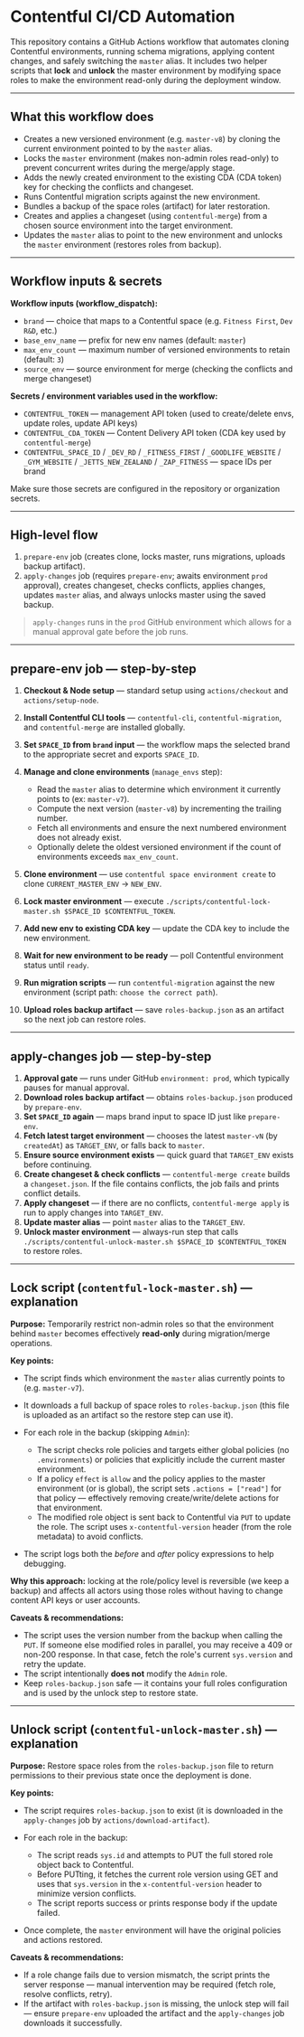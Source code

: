 # Contentful CI/CD Automation

This repository contains a GitHub Actions workflow that automates cloning Contentful environments, running schema migrations, applying content changes, and safely switching the `master` alias. It includes two helper scripts that **lock** and **unlock** the master environment by modifying space roles to make the environment read-only during the deployment window.

---

## What this workflow does

* Creates a new versioned environment (e.g. `master-v8`) by cloning the current environment pointed to by the `master` alias.
* Locks the `master` environment (makes non-admin roles read-only) to prevent concurrent writes during the merge/apply stage.
* Adds the newly created environment to the existing CDA (CDA token) key for checking the conflicts and changeset.
* Runs Contentful migration scripts against the new environment.
* Bundles a backup of the space roles (artifact) for later restoration.
* Creates and applies a changeset (using `contentful-merge`) from a chosen source environment into the target environment.
* Updates the `master` alias to point to the new environment and unlocks the `master` environment (restores roles from backup).

---

## Workflow inputs & secrets

**Workflow inputs (workflow_dispatch):**

* `brand` — choice that maps to a Contentful space (e.g. `Fitness First`, `Dev R&D`, etc.)
* `base_env_name` — prefix for new env names (default: `master`)
* `max_env_count` — maximum number of versioned environments to retain (default: `3`)
* `source_env` — source environment for merge (checking the conflicts and merge changeset)

**Secrets / environment variables used in the workflow:**

* `CONTENTFUL_TOKEN` — management API token (used to create/delete envs, update roles, update API keys)
* `CONTENTFUL_CDA_TOKEN` — Content Delivery API token (CDA key used by `contentful-merge`)
* `CONTENTFUL_SPACE_ID` / `_DEV_RD` / `_FITNESS_FIRST` / `_GOODLIFE_WEBSITE` / `_GYM_WEBSITE` / `_JETTS_NEW_ZEALAND` / `_ZAP_FITNESS` — space IDs per brand

Make sure those secrets are configured in the repository or organization secrets.

---

## High-level flow

1. `prepare-env` job (creates clone, locks master, runs migrations, uploads backup artifact).
2. `apply-changes` job (requires `prepare-env`; awaits environment `prod` approval), creates changeset, checks conflicts, applies changes, updates `master` alias, and always unlocks master using the saved backup.

> `apply-changes` runs in the `prod` GitHub environment which allows for a manual approval gate before the job runs.

---

## prepare-env job — step-by-step

1. **Checkout & Node setup** — standard setup using `actions/checkout` and `actions/setup-node`.
2. **Install Contentful CLI tools** — `contentful-cli`, `contentful-migration`, and `contentful-merge` are installed globally.
3. **Set `SPACE_ID` from `brand` input** — the workflow maps the selected brand to the appropriate secret and exports `SPACE_ID`.
4. **Manage and clone environments** (`manage_envs` step):

   * Read the `master` alias to determine which environment it currently points to (ex: `master-v7`).
   * Compute the next version (`master-v8`) by incrementing the trailing number.
   * Fetch all environments and ensure the next numbered environment does not already exist.
   * Optionally delete the oldest versioned environment if the count of environments exceeds `max_env_count`.
5. **Clone environment** — use `contentful space environment create` to clone `CURRENT_MASTER_ENV` -> `NEW_ENV`.
6. **Lock master environment** — execute `./scripts/contentful-lock-master.sh $SPACE_ID $CONTENTFUL_TOKEN`.
7. **Add new env to existing CDA key** — update the CDA key to include the new environment.
8. **Wait for new environment to be ready** — poll Contentful environment status until `ready`.
9. **Run migration scripts** — run `contentful-migration` against the new environment (script path: `choose the correct path`).
10. **Upload roles backup artifact** — save `roles-backup.json` as an artifact so the next job can restore roles.

---

## apply-changes job — step-by-step

1. **Approval gate** — runs under GitHub `environment: prod`, which typically pauses for manual approval.
2. **Download roles backup artifact** — obtains `roles-backup.json` produced by `prepare-env`.
3. **Set `SPACE_ID` again** — maps brand input to space ID just like `prepare-env`.
4. **Fetch latest target environment** — chooses the latest `master-vN` (by `createdAt`) as `TARGET_ENV`, or falls back to `master`.
5. **Ensure source environment exists** — quick guard that `TARGET_ENV` exists before continuing.
6. **Create changeset & check conflicts** — `contentful-merge create` builds a `changeset.json`. If the file contains conflicts, the job fails and prints conflict details.
7. **Apply changeset** — if there are no conflicts, `contentful-merge apply` is run to apply changes into `TARGET_ENV`.
8. **Update master alias** — point `master` alias to the `TARGET_ENV`.
9. **Unlock master environment** — always-run step that calls `./scripts/contentful-unlock-master.sh $SPACE_ID $CONTENTFUL_TOKEN` to restore roles.

---

## Lock script (`contentful-lock-master.sh`) — explanation

**Purpose:** Temporarily restrict non-admin roles so that the environment behind `master` becomes effectively **read-only** during migration/merge operations.

**Key points:**

* The script finds which environment the `master` alias currently points to (e.g. `master-v7`).
* It downloads a full backup of space roles to `roles-backup.json` (this file is uploaded as an artifact so the restore step can use it).
* For each role in the backup (skipping `Admin`):

  * The script checks role policies and targets either global policies (no `.environments`) or policies that explicitly include the current master environment.
  * If a policy `effect` is `allow` and the policy applies to the master environment (or is global), the script sets `.actions = ["read"]` for that policy — effectively removing create/write/delete actions for that environment.
  * The modified role object is sent back to Contentful via `PUT` to update the role. The script uses `x-contentful-version` header (from the role metadata) to avoid conflicts.
* The script logs both the *before* and *after* policy expressions to help debugging.

**Why this approach:** locking at the role/policy level is reversible (we keep a backup) and affects all actors using those roles without having to change content API keys or user accounts.

**Caveats & recommendations:**

* The script uses the version number from the backup when calling the `PUT`. If someone else modified roles in parallel, you may receive a 409 or non-200 response. In that case, fetch the role's current `sys.version` and retry the update.
* The script intentionally **does not** modify the `Admin` role.
* Keep `roles-backup.json` safe — it contains your full roles configuration and is used by the unlock step to restore state.

---

## Unlock script (`contentful-unlock-master.sh`) — explanation

**Purpose:** Restore space roles from the `roles-backup.json` file to return permissions to their previous state once the deployment is done.

**Key points:**

* The script requires `roles-backup.json` to exist (it is downloaded in the `apply-changes` job by `actions/download-artifact`).
* For each role in the backup:

  * The script reads `sys.id` and attempts to PUT the full stored role object back to Contentful.
  * Before PUTting, it fetches the current role version using GET and uses that `sys.version` in the `x-contentful-version` header to minimize version conflicts.
  * The script reports success or prints response body if the update failed.
* Once complete, the `master` environment will have the original policies and actions restored.

**Caveats & recommendations:**

* If a role change fails due to version mismatch, the script prints the server response — manual intervention may be required (fetch role, resolve conflicts, retry).
* If the artifact with `roles-backup.json` is missing, the unlock step will fail — ensure `prepare-env` uploaded the artifact and the `apply-changes` job downloads it successfully.

